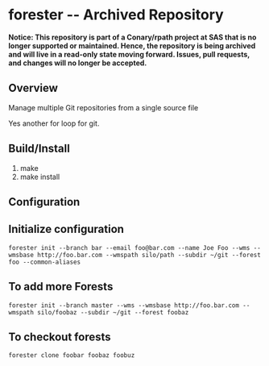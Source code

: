 # forester -- Archived Repository



**Notice: This repository is part of a Conary/rpath project at SAS that is no longer supported or maintained. Hence, the repository is being archived and will live in a read-only state moving forward. Issues, pull requests, and changes will no longer be accepted.**
 
Overview
--------
Manage multiple Git repositories from a single source file

Yes another for loop for git.

Build/Install
-------------
1. make
1. make install

Configuration
-------------

## Initialize configuration
```
forester init --branch bar --email foo@bar.com --name Joe Foo --wms --wmsbase http://foo.bar.com --wmspath silo/path --subdir ~/git --forest foo --common-aliases
```

## To add more Forests
```
forester init --branch master --wms --wmsbase http://foo.bar.com --wmspath silo/foobaz --subdir ~/git --forest foobaz
```

## To checkout forests
```
forester clone foobar foobaz foobuz
```
